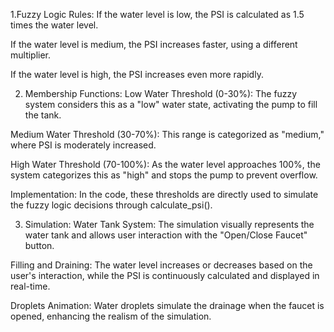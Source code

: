 1.Fuzzy Logic Rules:
If the water level is low, the PSI is calculated as 1.5 times the water level.

If the water level is medium, the PSI increases faster, using a different multiplier.

If the water level is high, the PSI increases even more rapidly.

2. Membership Functions:
  Low Water Threshold (0-30%): The fuzzy system considers this as a "low" water state, activating the pump to fill the tank.
 
Medium Water Threshold (30-70%): This range is categorized as "medium," where PSI is moderately increased.

High Water Threshold (70-100%): As the water level approaches 100%, the system categorizes this as "high" and stops the pump to prevent overflow.

Implementation: In the code, these thresholds are directly used to simulate the fuzzy logic decisions through calculate_psi().

3. Simulation:
  Water Tank System: The simulation visually represents the water tank and allows user interaction with the "Open/Close Faucet" button.
 
Filling and Draining: The water level increases or decreases based on the user's interaction, while the PSI is continuously calculated and displayed in real-time.
 
Droplets Animation: Water droplets simulate the drainage when the faucet is opened, enhancing the realism of the simulation.
